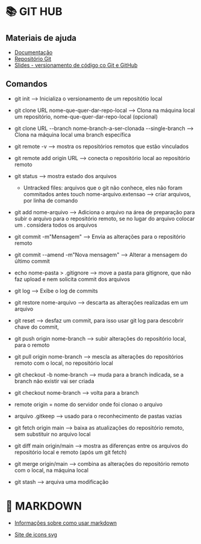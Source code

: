# 📚 GIT HUB

## Materiais de ajuda
- [Documentação](https://git-scm.com/book/en/v2)
- [Repositório Git](https://github.com/elidianaandrade/dio-curso-git-github)
- [Slides - versionamento de código co Git e GitHub](https://academiapme-my.sharepoint.com/:p:/g/personal/renato_dio_me/EYjkgVZuUv5HsVgJUEPv1_oB_QWs8MFBY_PBQ2UAtLqucg?e=262HGK)

## Comandos

- git init -->  Inicializa o versionamento de um repositótio local
- git clone URL nome-que-quer-dar-repo-local --> Clona na máquina local um repositório, nome-que-quer-dar-repo-local (opcional)
- git clone URL --branch nome-branch-a-ser-clonada --single-branch --> Clona na máquina local uma branch específica

- git remote -v --> mostra os repositórios remotos que estão vinculados

- git remote add origin URL --> conecta o repositório local ao repositório remoto

- git status --> mostra estado dos arquivos
    - Untracked files: arquivos que o git não conhece, eles não foram commitados antes
touch nome-arquivo.extensao --> criar arquivos, por linha de comando

- git add nome-arquivo --> Adiciona o arquivo na área de preparação para subir o arquivo para o repositório remoto, se no lugar do arquivo colocar um . considera todos os arquivos

- git commit -m"Mensagem" --> Envia as alterações para o repositório remoto
- git commit --amend -m"Nova mensagem" --> Alterar a mensagem do último commit

- echo nome-pasta > .gitignore --> move a pasta para gitignore, que não faz upload e nem solicita commit dos arquivos

- git log --> Exibe o log de commits

- git restore nome-arquivo --> descarta as alterações realizadas em um arquivo

- git reset --> desfaz um commit, para isso usar git log para descobrir chave do commit,

- git push origin nome-branch --> subir alterações do repositório local, para o remoto

- git pull origin nome-branch --> mescla as alterações do repositórios remoto com o local, no repositório local

- git checkout -b nome-branch --> muda para a branch indicada, se a branch não existir vai ser criada
- git checkout nome-branch --> volta para a branch

- remote origin = nome do servidor onde foi clonao o arquivo
- arquivo .gitkeep --> usado para o reconhecimento de pastas vazias

- git fetch origin main --> baixa as atualizações do repositório remoto, sem substituir no arquivo local
- git diff main origin/main --> mostra as diferenças entre os arquivos do repositório local e remoto (após um git fetch)
- git merge origin/main --> combina as alterações do repositório remoto com o local, na máquina local
- git stash --> arquiva uma modificação

# 📑 MARKDOWN
- [Informações sobre como usar markdown](https://docs.github.com/pt/get-started/writing-on-github/working-with-advanced-formatting/organizing-information-with-tables)

- [Site de icons svg](https://www.flaticon.com/br/)